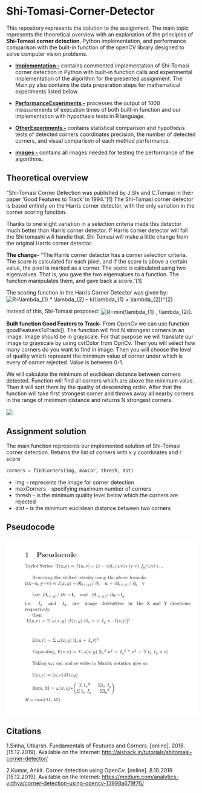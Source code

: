 # Shi-Tomasi-Corner-Detector
This repository represents the solution to the assignment.  The main topic represents the theoretical overview with an explanation of the principles of **Shi-Tomasi corner detection**,  Python implementation, and performance comparison with the built-in function of the openCV library designed to solve computer vision problems.


* **<a href="https://github.com/Coder-mano/Shi-Tomasi-Corner-Detector/tree/master/Implementation">Implementation -</a>** contains commented implementation of Shi-Tomasi corner detection in Python with built-in function calls and experimental implementation of the algorithm for the presented assignment. The Main.py also contains the data preparation steps for mathematical experiments listed below.

* **<a href="https://github.com/Coder-mano/Shi-Tomasi-Corner-Detector/tree/master/PerformanceExperiments">PerformanceExperiments -</a>** processes the output of 1000 measurements of execution times of both built-in function and our implementation with hypothesis tests in R language. 

* **<a href="https://github.com/Coder-mano/Shi-Tomasi-Corner-Detector/tree/master/OtherExperiments">OtherExperiments -</a>** contains statistical comparison and hypothesis tests of detected corners coordinates precision, the number of detected corners, and visual comparison of each method performance. 

* **<a href="https://github.com/Coder-mano/Shi-Tomasi-Corner-Detector/tree/master/images">images -</a>** contains all images needed for testing the performance of the algorithms.


## Theoretical overview

“Shi-Tomasi Corner Detection was published by J.Shi and C.Tomasi in their paper ‘Good Features to Track‘ in 1994.”[1] 
The Shi-Tomasi corner detector is based entirely on the Harris corner detector, with the only variation in the corner scoring function.
 
Thanks to one slight variation in a selection criteria made this detector much better than Harris corner detector. If Harris corner detector will fall the Shi tomashi will handle that. Shi Tomasi will make a little change from the original Harris corner detector.

**The change-**
“The Harris corner detector has a corner selection criteria. The score is calculated for each pixel, and if the score is above a certain value, the pixel is marked as a corner. The score is calculated using two eigenvalues. That is, you gave the two eigenvalues to a function. The function manipulates them, and gave back a score.”[1] 

The scoring function in the Harris Corner Detector was given by: 
<img src="https://latex.codecogs.com/svg.latex?\inline&space;\dpi{150}&space;\fn_phv&space;R=\lambda_{1}&space;*&space;\lambda_{2}&space;-&space;k(\lambda_{1}&space;&plus;&space;\lambda_{2})^{2}" title="R=\lambda_{1} * \lambda_{2} - k(\lambda_{1} + \lambda_{2})^{2}" align="center" />

Instead of this, Shi-Tomasi proposed:
<img src="https://latex.codecogs.com/svg.latex?\inline&space;\dpi{150}&space;\fn_phv&space;R=min(\lambda_{1}&space;,&space;\lambda_{2})." title="R=min(\lambda_{1} , \lambda_{2})." align="center" />

**Built function  Good Feuters to Track-**
From OpenCv we can use function goodFeaturesToTrack(). The function will find N strongest corners in an image. Image should be in grayscale. For that purpose we will translate our image to grayscale by using cvtColor from OpnCv. Then you will select how many corners do you want to find in image. Then you will choose the level of quality which represent the minimum value of corner under which is every of corner rejected. Value is between 0-1.

We will calculate the minimum of euclidean distance between corners detected. Function will find all corners which are above the minimum value. Then it will sort them by the quality of descending order. After that the function will take first strongest corner and throws away all nearby corners in the range of minimum distance and returns N strongest corners.

<img src="https://miro.medium.com/max/528/1*6BrhPwN-zmfh9XyV7iYsKA.png" align="center" />



## Assignment solution

The main function represents our implemented solution of Shi-Tomasi corner detection.
Returns the list of corners with x y coordinates and r score

```python
corners = findCorners(img, maxCor, thresh, dst)
```
* img - represents the image for corner detection
* maxCorners - specifying maximum number of corners
* thresh - is the minimum quality level below which the corners are rejected
* dist - is the minimum euclidean distance between two corners





## Pseudocode
<img src="https://github.com/Coder-mano/Shi-Tomasi-Corner-Detector/blob/master/PseudocodeShi-Tomashi.png"/>
 
## Citations
1.Sinha, Utkarsh. Fundamentals of Feutures and Corners. [online]. 2016. [15.12.2019]. Available on the Internet: <http://aishack.in/tutorials/shitomasi-corner-detector/>

2.Kumar, Ankit. Corner detection using OpenCv. [online]. 8.10.2019 [15.12.2019]. Available on the Internet: <https://medium.com/analytics-vidhya/corner-detection-using-opencv-13998a679f76/>

